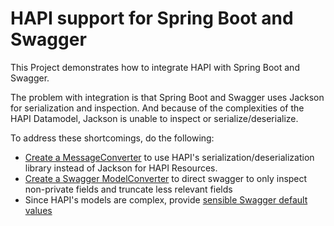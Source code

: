 # HAPI support for Spring Boot and Swagger

This Project demonstrates how to integrate
HAPI with Spring Boot and Swagger.

The problem with integration is that Spring Boot and Swagger 
uses Jackson for serialization and inspection.
And because of the complexities of the HAPI Datamodel, 
Jackson is unable to inspect or serialize/deserialize.

To address these shortcomings, do the following:

* [Create a MessageConverter](src/main/java/developerx/springframework/HapiHttpMessageConverter.java)
to use HAPI's serialization/deserialization library
instead of Jackson for HAPI Resources.
* [Create a Swagger ModelConverter](src/main/java/developerx/swagger/HapiSwaggerSupport.java)
to direct swagger to only inspect non-private fields
and truncate less relevant fields
* Since HAPI's models are complex, provide [sensible
Swagger default values](src/main/java/developerx/swagger/PatientDocumentation.java)

